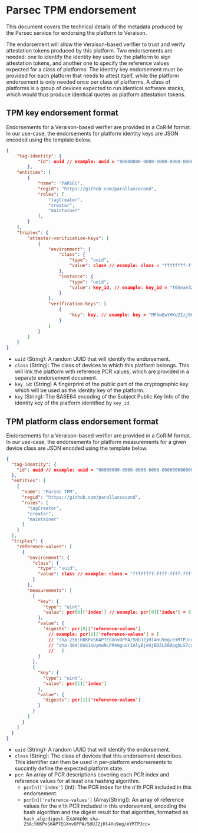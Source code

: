 # Parsec TPM endorsement

This document covers the technical details of the metadata produced by the Parsec service for endorsing the platform to Veraison.

The endorsement will allow the Veraison-based verifier to trust and verify attestation tokens produced by this platform. Two endorsements are needed: one to identify the identity key used by the platform to sign attestation tokens, and another one to specify the reference values expected for a class of platforms. The identity key endorsement must be provided for each platform that needs to attest itself, while the platform endorsement is only needed once per class of platforms. A class of platforms is a group of devices expected to run identical software stacks, which would thus produce identical quotes as platform attestation tokens.

## TPM key endorsement format

Endorsements for a Veraison-based verifier are provided in a CoRIM format. In our use-case, the endorsements for platform identity keys are JSON encoded using the template below.

```json
{
    "tag-identity": {
            "id": uuid // example: uuid = "00000000-0000-0000-0000-000000000000"
        },
    "entities": [
        {
            "name": "PARSEC",
            "regid": "https://github.com/parallaxsecond",
            "roles": [
                "tagCreator",
                "creator",
                "maintainer"
            ],
        }
    ],
    "triples": {
        "attester-verification-keys": [
            {
                "environment": {
                    "class": {
                        "type": "uuid",
                        "value": class // example: class = "ffffffff-ffff-ffff-ffff-ffffffffffff"
                    },
                    "instance": {
                        "type": "ueid",
                        "value": key_id, // example: key_id = "f05eae32-0003-4a82-8cfa-3780ea7817a0"
                    }
                },
                "verification-keys": [
                    {
                        "key": key, // example: key = "MFkwEwYHKoZIzj0CAQYIKoZIzj0DAQcDQgAETKRFE_RwSXooI8DdatPOYg_uiKm2XrtT_uEMEvqQZrwJHHcfw0c3WVzGoqL3Y_Q6xkHFfdUVqS2WWkPdKO03uw=="
                    }
                ]
            }
        ]
    }
}
```

- `uuid` (String): A random UUID that will identify the endorsement.
- `class` (String): The class of devices to which this platform belongs. This will link the platform with reference PCR values, which are provided in a separate endorsement document.
- `key_id`: (String) A fingerprint of the public part of the cryptographic key which will be used as the identity key of the platform.
- `key` (String): The BASE64 encoding of the Subject Public Key Info of the identity key of the platform identified by `key_id`.

## TPM platform class endorsement format

Endorsements for a Veraison-based verifier are provided in a CoRIM format. In our use-case, the endorsements for platform measurements for a given device class are JSON encoded using the template below.

```json
{
  "tag-identity": {
    "id": uuid // example: uuid = "00000000-0000-0000-0000-000000000000"
  },
  "entities": [
    {
      "name": "Parsec TPM",
      "regid": "https://github.com/parallaxsecond",
      "roles": [
        "tagCreator",
        "creator",
        "maintainer"
      ]
    }
  ],
  "triples": {
    "reference-values": [
      {
        "environment": {
          "class": {
            "type": "uuid",
            "value": class // example: class = "ffffffff-ffff-ffff-ffff-ffffffffffff"
          }
        },
        "measurements": [
          {
            "key": {
              "type": "uint",
              "value": pcr[0]['index'] // example: pcr[0]['index'] = 0
            },
            "value": {
              "digests": pcr[0]['reference-values']
                // example: pcr[0]['reference-values'] = [
                // "sha-256:h0KPxSKAPTEGXnvOPPA/5HUJZjHl4Hu9eg/eYMTPJcc=",
                // "sha-384:QoS1aUymwNLPR4mguVrIAlyBjeUjBDZL580pgbLS7caFsyInfsJYGZYkE9jJssH1"
                //   ]
            }
          },
          {
            "key": {
              "type": "uint",
              "value": pcr[1]['index']
            },
            "value": {
              "digests": pcr[1]['reference-values']
            }
          }
        ]
      }
    ]
  }
}
```

- `uuid` (String): A random UUID that will identify the endorsement.
- `class` (String): The class of devices that this endorsement describes. This identifier can then be used in per-platform endorsements to succintly define the expected platform state.
- `pcr`: An array of PCR descriptions covering each PCR index and reference values for at least one hashing algorithm.
    - `pcr[n]['index']` (int): The PCR index for the n'th PCR included in this endorsement.
    - `pcr[n]['reference-values']` (Array[String]): An array of reference values for the n'th PCR included in this endorsement, encoding the hash algorithm and the digest result for that algorithm, formatted as `hash_alg:digest`. Example: `sha-256:h0KPxSKAPTEGXnvOPPA/5HUJZjHl4Hu9eg/eYMTPJcc=`
